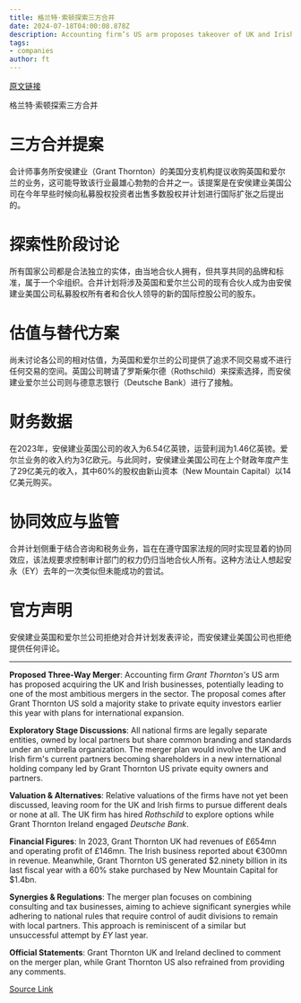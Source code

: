 ```yaml
---
title: 格兰特·索顿探索三方合并
date: 2024-07-18T04:00:08.878Z
description: Accounting firm’s US arm proposes takeover of UK and Irish businesses
tags: 
- companies
author: ft
---
```


[原文链接](https://ft.com/content/e407eabf-6674-4a2e-94ee-affb4e2c739d)

格兰特·索顿探索三方合并

# 三方合并提案

会计师事务所安侯建业（Grant Thornton）的美国分支机构提议收购英国和爱尔兰的业务，这可能导致该行业最雄心勃勃的合并之一。该提案是在安侯建业美国公司在今年早些时候向私募股权投资者出售多数股权并计划进行国际扩张之后提出的。

# 探索性阶段讨论

所有国家公司都是合法独立的实体，由当地合伙人拥有，但共享共同的品牌和标准，属于一个伞组织。合并计划将涉及英国和爱尔兰公司的现有合伙人成为由安侯建业美国公司私募股权所有者和合伙人领导的新的国际控股公司的股东。

# 估值与替代方案

尚未讨论各公司的相对估值，为英国和爱尔兰的公司提供了追求不同交易或不进行任何交易的空间。英国公司聘请了罗斯柴尔德（Rothschild）来探索选择，而安侯建业爱尔兰公司则与德意志银行（Deutsche Bank）进行了接触。

# 财务数据

在2023年，安侯建业英国公司的收入为6.54亿英镑，运营利润为1.46亿英镑。爱尔兰业务的收入约为3亿欧元。与此同时，安侯建业美国公司在上个财政年度产生了29亿美元的收入，其中60%的股权由新山资本（New Mountain Capital）以14亿美元购买。

# 协同效应与监管

合并计划侧重于结合咨询和税务业务，旨在在遵守国家法规的同时实现显着的协同效应，该法规要求控制审计部门的权力仍归当地合伙人所有。这种方法让人想起安永（EY）去年的一次类似但未能成功的尝试。

# 官方声明

安侯建业英国和爱尔兰公司拒绝对合并计划发表评论，而安侯建业美国公司也拒绝提供任何评论。

---

 **Proposed Three-Way Merger**: Accounting firm *Grant Thornton's* US arm has proposed acquiring the UK and Irish businesses, potentially leading to one of the most ambitious mergers in the sector. The proposal comes after Grant Thornton US sold a majority stake to private equity investors earlier this year with plans for international expansion.

**Exploratory Stage Discussions**: All national firms are legally separate entities, owned by local partners but share common branding and standards under an umbrella organization. The merger plan would involve the UK and Irish firm's current partners becoming shareholders in a new international holding company led by Grant Thornton US private equity owners and partners.

**Valuation & Alternatives**: Relative valuations of the firms have not yet been discussed, leaving room for the UK and Irish firms to pursue different deals or none at all. The UK firm has hired *Rothschild* to explore options while Grant Thornton Ireland engaged *Deutsche Bank*.

**Financial Figures**: In 2023, Grant Thornton UK had revenues of £654mn and operating profit of £146mn. The Irish business reported about €300mn in revenue. Meanwhile, Grant Thornton US generated $2.ninety billion in its last fiscal year with a 60% stake purchased by New Mountain Capital for $1.4bn.

**Synergies & Regulations**: The merger plan focuses on combining consulting and tax businesses, aiming to achieve significant synergies while adhering to national rules that require control of audit divisions to remain with local partners. This approach is reminiscent of a similar but unsuccessful attempt by *EY* last year.

**Official Statements**: Grant Thornton UK and Ireland declined to comment on the merger plan, while Grant Thornton US also refrained from providing any comments.

[Source Link](https://ft.com/content/e407eabf-6674-4a2e-94ee-affb4e2c739d)


